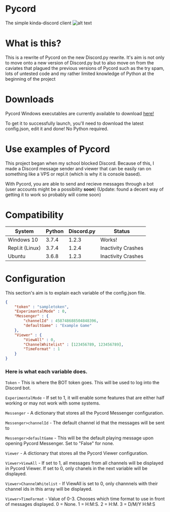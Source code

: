 # Pycord
The simple kinda-discord client
![alt text](https://i.ussr.online/5db8da39579279.59374087-Pycord.png)

# What is this?
This is a rewrite of Pycord on the new Discord.py rewrite. It's aim is not only to move onto a new version of Discord.py but  to also move on from the caviates that plagued the previous versions of Pycord such as the try spam, lots of untested code and my rather limited knowledge of Python at the beginning of the project

# Downloads

Pycord Windows executables are currently available to download [here!](https://github.com/RealistikDash/Pycord/releases)

To get it to successfully launch, you'll need to download the latest config.json, edit it and done! No Python required.

# Use examples of Pycord

This project began when my school blocked Discord. Because of this, I made a Discord message sender and viewer that can be easily ran on something like a VPS or repl.it (which is why it is console based).

With Pycord, you are able to send and recieve messages through a bot (user accounts might be a possibility **soon**) (Update: found a decent way of getting it to work so probably will come soon)

# Compatibility

| System  | Python | Discord.py | Status |
| ------------- | ------------- | ------------- | ------------- |
| Windows 10  | 3.7.4  | 1.2.3  | Works!  |
| Repl.it (Linux) | 3.7.4  | 1.2.4  | Inactivity Crashes |
| Ubuntu | 3.6.8  | 1.2.3  | Inactivity Crashes |

# Configuration

This section's aim is to explain each variable of the config.json file.

```json
{
    "token" : "sampletoken",
    "ExperimantalMode" : 0,
    "Messenger" : {
        "channelId" : 458748688504848396,
        "defaultGame" : "Example Game"
    },
    "Viewer" : {
        "ViewAll" : 0,
        "ChannelWhitelist" : [123456789, 123456789],
        "TimeFormat" : 1
    }
}
```

### Here is what each variable does.

`Token` - This is where the BOT token goes. This will be used to log into the Discord bot.

`ExperimentalMode` - If set to 1, it will enable some features that are either half working or may not work with some systems.

`Messenger` - A dictionary that stores all the Pycord Messenger configuration.

`Messenger>channelId` - The default channel id that the messages will be sent to

`Messenger>defaultGame` - This will be the default playing message upon opening Pycord Messenger. Set to "False" for none.

`Viewer` - A dictionary that stores all the Pycord Viewer configuration.

`Viewer>ViewAll` - If set to 1, all messages from all channels will be displayed in Pycord Viewer. If set to 0, only chanels in the next variable will be displayed.

`Viewer>ChannelWhitelist` - If ViewAll is set to 0, only channnels with their channel ids in this array will be displayed.

`Viewer>TimeFormat` - Value of 0-3. Chooses which time format to use in front of messages displayed. 0 = None. 1 = H:M:S. 2 = H:M. 3 = D/M/Y H:M:S

